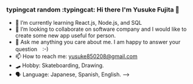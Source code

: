 ### typingcat random :typingcat: Hi there I'm Yusuke Fujita 👋


- 🌱 I’m currently learning React.js, Node.js, and SQL
- 👯 I’m looking to collaborate on software company and I would like to create some new app useful for person.
- 💬 Ask me anything you care about me. I am happy to answer your question　:-)
- 📫 How to reach me: yusuke850208@gmail.com 
- 🛹 Hobby: Skateboarding, Drawing.
- 🗣 Language: Japanese, Spanish, English.
-->

